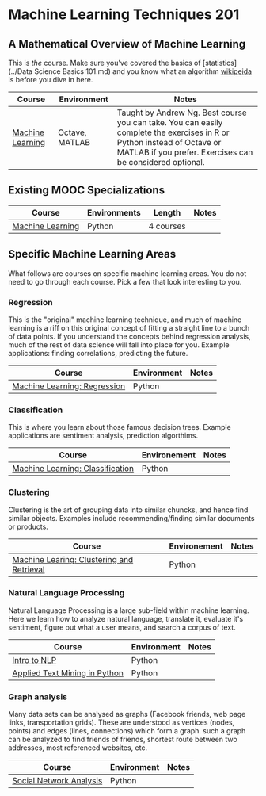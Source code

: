 # Machine Learning Techniques 201

## A Mathematical Overview of Machine Learning
This is _the_ course. Make sure you've covered the basics of [statistics](../Data Science Basics 101.md) and you know what an algorithm [wikipeida](https://en.wikipedia.org/wiki/Algorithm) is before you dive in here.

| Course | Environment | Notes |
|--------|-------------|-------|
[Machine Learning](https://www.coursera.org/learn/machine-learning) | Octave, MATLAB | Taught by Andrew Ng. Best course you can take.  You can easily complete the exercises in R or Python instead of Octave or MATLAB if you prefer. Exercises can be considered optional.   

## Existing MOOC Specializations

| Course | Environments | Length | Notes |
|--------|-------------|-------|-------|
[Machine Learning](https://www.coursera.org/specializations/machine-learning) | Python | 4 courses |


## Specific Machine Learning Areas
What follows are courses on specific machine learning areas. You do not need to go through each course. Pick a few that look interesting to you.

### Regression
This is the "original" machine learning technique, and much of machine learning is a riff on this original concept of fitting a straight line to a bunch of data points. If you understand the concepts behind regression analysis, much of the rest of data science will fall into place for you. Example applications: finding correlations, predicting the future.

| Course | Environment | Notes |
|--------|-------------|-------|
[Machine Learning: Regression](https://www.coursera.org/learn/ml-regression) | Python | 


### Classification
This is where you learn about those famous decision trees. Example applications are sentiment analysis, prediction algorthims.

| Course | Environement | Notes |
|--------|--------------|-------|
[Machine Learning: Classification](https://www.coursera.org/learn/ml-classification) | Python |

### Clustering
Clustering is the art of grouping data into similar chuncks, and hence find similar objects. Examples include recommending/finding similar documents or products.

| Course | Environement | Notes |
|--------|--------------|-------|
[Machine Learing: Clustering and Retrieval](https://www.coursera.org/learn/ml-clustering-and-retrieval) | Python |

### Natural Language Processing
Natural Language Processing is a large sub-field within machine learning. Here we learn how to analyze natural language, translate it, evaluate it's sentiment, figure out what a user means, and search a corpus of text.

| Course | Environment | Notes |
|--------|-------------|-------|
|[Intro to NLP](https://www.coursera.org/learn/natural-language-processing) | Python
[Applied Text Mining in Python](https://www.coursera.org/learn/python-text-mining) | Python

### Graph analysis
Many data sets can be analysed as graphs (Facebook friends, web page links, transportation grids). These are understood as vertices (nodes, points) and edges (lines, connections) which form a graph. such a graph can be analyzed to find friends of friends, shortest route between two addresses, most referenced websites, etc.

| Course | Environment | Notes |
|--------|-------------|-------|
[Social Network Analysis](https://www.coursera.org/learn/python-social-network-analysis) | Python